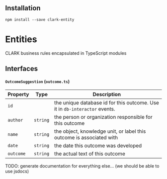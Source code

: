 ## Installation
`npm install --save clark-entity`

# Entities
CLARK business rules encapsulated in TypeScript modules

## Interfaces

#### `OutcomeSuggestion` (`outcome.ts`)
Property | Type | Description
---|---|---
`id`||the unique database id for this outcome. Use it in `db-interactor` events.
`author`|`string`|the person or organization responsible for this outcome
`name`|`string`|the object, knowledge unit, or label this outcome is associated with
`date`|`string`|the date this outcome was developed
`outcome`|`string`|the actual text of this outcome

TODO: generate documentation for everything else... (we should be able to use jsdocs)

